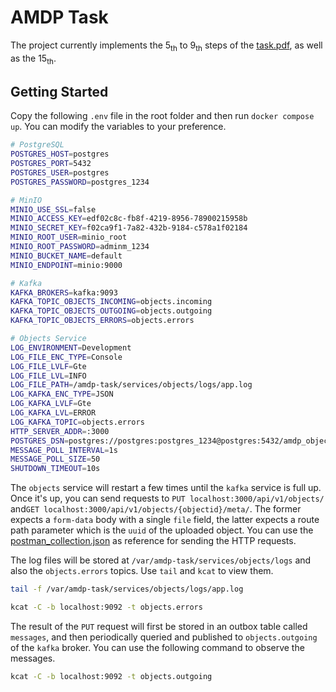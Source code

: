 # AMDP Task

The project currently implements the 5<sub>th</sub> to 9<sub>th</sub> steps of the [task.pdf](./task.pdf), as well as the 15<sub>th</sub>.

## Getting Started

Copy the following `.env` file in the root folder and then run `docker compose up`. You can modify
the variables to your preference.

```sh
# PostgreSQL
POSTGRES_HOST=postgres
POSTGRES_PORT=5432
POSTGRES_USER=postgres
POSTGRES_PASSWORD=postgres_1234

# MinIO
MINIO_USE_SSL=false
MINIO_ACCESS_KEY=edf02c8c-fb8f-4219-8956-78900215958b
MINIO_SECRET_KEY=f02ca9f1-7a82-432b-9184-c578a1f02184
MINIO_ROOT_USER=minio_root
MINIO_ROOT_PASSWORD=adminm_1234
MINIO_BUCKET_NAME=default
MINIO_ENDPOINT=minio:9000

# Kafka
KAFKA_BROKERS=kafka:9093
KAFKA_TOPIC_OBJECTS_INCOMING=objects.incoming
KAFKA_TOPIC_OBJECTS_OUTGOING=objects.outgoing
KAFKA_TOPIC_OBJECTS_ERRORS=objects.errors

# Objects Service
LOG_ENVIRONMENT=Development
LOG_FILE_ENC_TYPE=Console
LOG_FILE_LVLF=Gte
LOG_FILE_LVL=INFO
LOG_FILE_PATH=/amdp-task/services/objects/logs/app.log
LOG_KAFKA_ENC_TYPE=JSON
LOG_KAFKA_LVLF=Gte
LOG_KAFKA_LVL=ERROR
LOG_KAFKA_TOPIC=objects.errors
HTTP_SERVER_ADDR=:3000
POSTGRES_DSN=postgres://postgres:postgres_1234@postgres:5432/amdp_objects?sslmode=disable
MESSAGE_POLL_INTERVAL=1s
MESSAGE_POLL_SIZE=50
SHUTDOWN_TIMEOUT=10s

```

The `objects` service will restart a few times until the `kafka` service is full up. Once it's up,
you can send requests to `PUT localhost:3000/api/v1/objects/` and`GET localhost:3000/api/v1/objects/{objectid}/meta/`. The former expects a `form-data` body with a single `file` field, the latter expects a route path parameter which is the `uuid` of the uploaded object. You can use the [postman_collection.json](.postman_collection.json) as reference for sending the HTTP requests.

The log files will be stored at `/var/amdp-task/services/objects/logs` and also the
`objects.errors` topics. Use `tail` and `kcat` to view them.

```sh
tail -f /var/amdp-task/services/objects/logs/app.log
```

```sh
kcat -C -b localhost:9092 -t objects.errors
```

The result of the `PUT` request will first be stored in an outbox table called `messages`, and then
periodically queried and published to `objects.outgoing` of the `kafka` broker. You can use the following
command to observe the messages.

```sh
kcat -C -b localhost:9092 -t objects.outgoing
```
